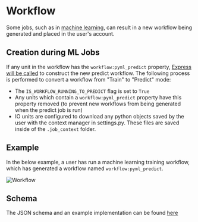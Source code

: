# Workflow

Some jobs, such as in [machine learning](../../models-directory/machine-learning/overview.md), can result in a new
workflow being generated and placed in the user's account. 

## Creation during ML Jobs

If any unit in the workflow has the `workflow:pyml_predict` property,
[Express will be called](https://github.com/Exabyte-io/express/blob/dev/express/properties/workflow.py) to construct
the new predict workflow. The following process is performed to convert a workflow from "Train" to "Predict" mode:

- The `IS_WORKFLOW_RUNNING_TO_PREDICT` flag is set to `True`
- Any units which contain a `workflow:pyml_predict` property have this property removed (to prevent new workflows 
  from being generated when the predict job is run)
- IO units are configured to download any python objects saved by the user with the context manager in settings.py.
  These files are saved inside of the `.job_context` folder.


## Example

In the below example, a user has run a machine learning training workflow,
which has generated a workflow named `workflow:pyml_predict`.

![Workflow](../../images/properties-directory/workflow-property.png "Workflow generated via ML")


## Schema

The JSON schema and an example implementation can be found [here](../../properties/data/list.md#workflow)
